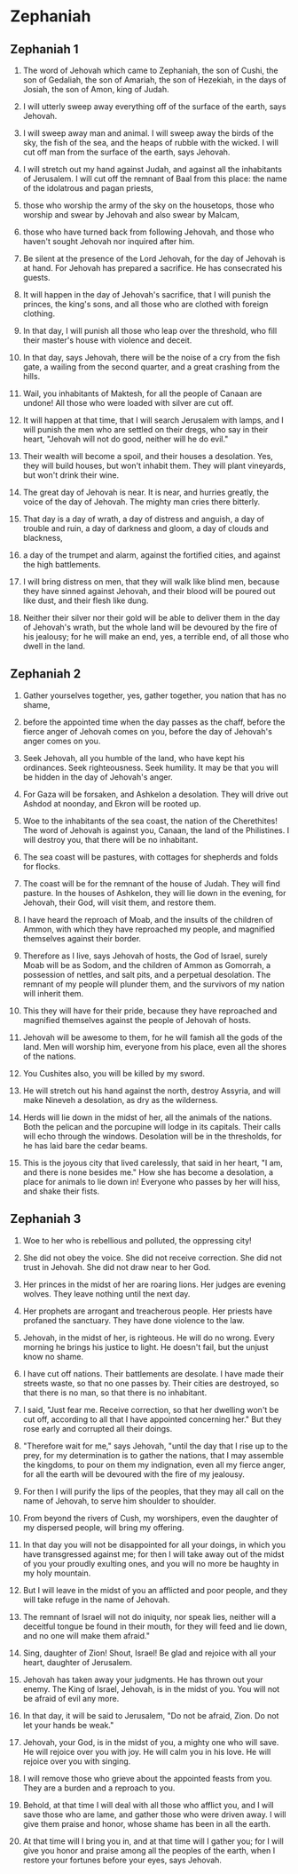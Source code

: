 # Zephaniah

## Zephaniah 1

1. The word of Jehovah which came to Zephaniah, the son of Cushi, the son of Gedaliah, the son of Amariah, the son of Hezekiah, in the days of Josiah, the son of Amon, king of Judah.

2. I will utterly sweep away everything off of the surface of the earth, says Jehovah.

3. I will sweep away man and animal. I will sweep away the birds of the sky, the fish of the sea, and the heaps of rubble with the wicked. I will cut off man from the surface of the earth, says Jehovah.

4. I will stretch out my hand against Judah, and against all the inhabitants of Jerusalem. I will cut off the remnant of Baal from this place: the name of the idolatrous and pagan priests,

5. those who worship the army of the sky on the housetops, those who worship and swear by Jehovah and also swear by Malcam,

6. those who have turned back from following Jehovah, and those who haven't sought Jehovah nor inquired after him.

7. Be silent at the presence of the Lord Jehovah, for the day of Jehovah is at hand. For Jehovah has prepared a sacrifice. He has consecrated his guests.

8. It will happen in the day of Jehovah's sacrifice, that I will punish the princes, the king's sons, and all those who are clothed with foreign clothing.

9. In that day, I will punish all those who leap over the threshold, who fill their master's house with violence and deceit.

10. In that day, says Jehovah, there will be the noise of a cry from the fish gate, a wailing from the second quarter, and a great crashing from the hills.

11. Wail, you inhabitants of Maktesh, for all the people of Canaan are undone! All those who were loaded with silver are cut off.

12. It will happen at that time, that I will search Jerusalem with lamps, and I will punish the men who are settled on their dregs, who say in their heart, "Jehovah will not do good, neither will he do evil."

13. Their wealth will become a spoil, and their houses a desolation. Yes, they will build houses, but won't inhabit them. They will plant vineyards, but won't drink their wine.

14. The great day of Jehovah is near. It is near, and hurries greatly, the voice of the day of Jehovah. The mighty man cries there bitterly.

15. That day is a day of wrath, a day of distress and anguish, a day of trouble and ruin, a day of darkness and gloom, a day of clouds and blackness,

16. a day of the trumpet and alarm, against the fortified cities, and against the high battlements.

17. I will bring distress on men, that they will walk like blind men, because they have sinned against Jehovah, and their blood will be poured out like dust, and their flesh like dung.

18. Neither their silver nor their gold will be able to deliver them in the day of Jehovah's wrath, but the whole land will be devoured by the fire of his jealousy; for he will make an end, yes, a terrible end, of all those who dwell in the land.  

## Zephaniah 2

1. Gather yourselves together, yes, gather together, you nation that has no shame,

2. before the appointed time when the day passes as the chaff, before the fierce anger of Jehovah comes on you, before the day of Jehovah's anger comes on you.

3. Seek Jehovah, all you humble of the land, who have kept his ordinances. Seek righteousness. Seek humility. It may be that you will be hidden in the day of Jehovah's anger.

4. For Gaza will be forsaken, and Ashkelon a desolation. They will drive out Ashdod at noonday, and Ekron will be rooted up.

5. Woe to the inhabitants of the sea coast, the nation of the Cherethites! The word of Jehovah is against you, Canaan, the land of the Philistines. I will destroy you, that there will be no inhabitant.

6. The sea coast will be pastures, with cottages for shepherds and folds for flocks.

7. The coast will be for the remnant of the house of Judah. They will find pasture. In the houses of Ashkelon, they will lie down in the evening, for Jehovah, their God, will visit them, and restore them.

8. I have heard the reproach of Moab, and the insults of the children of Ammon, with which they have reproached my people, and magnified themselves against their border.

9. Therefore as I live, says Jehovah of hosts, the God of Israel, surely Moab will be as Sodom, and the children of Ammon as Gomorrah, a possession of nettles, and salt pits, and a perpetual desolation. The remnant of my people will plunder them, and the survivors of my nation will inherit them.

10. This they will have for their pride, because they have reproached and magnified themselves against the people of Jehovah of hosts.

11. Jehovah will be awesome to them, for he will famish all the gods of the land. Men will worship him, everyone from his place, even all the shores of the nations.

12. You Cushites also, you will be killed by my sword.

13. He will stretch out his hand against the north, destroy Assyria, and will make Nineveh a desolation, as dry as the wilderness.

14. Herds will lie down in the midst of her, all the animals of the nations. Both the pelican and the porcupine will lodge in its capitals. Their calls will echo through the windows. Desolation will be in the thresholds, for he has laid bare the cedar beams.

15. This is the joyous city that lived carelessly, that said in her heart, "I am, and there is none besides me." How she has become a desolation, a place for animals to lie down in! Everyone who passes by her will hiss, and shake their fists.  

## Zephaniah 3

1. Woe to her who is rebellious and polluted, the oppressing city!

2. She did not obey the voice. She did not receive correction. She did not trust in Jehovah. She did not draw near to her God.

3. Her princes in the midst of her are roaring lions. Her judges are evening wolves. They leave nothing until the next day.

4. Her prophets are arrogant and treacherous people. Her priests have profaned the sanctuary. They have done violence to the law.

5. Jehovah, in the midst of her, is righteous. He will do no wrong. Every morning he brings his justice to light. He doesn't fail, but the unjust know no shame.

6. I have cut off nations. Their battlements are desolate. I have made their streets waste, so that no one passes by. Their cities are destroyed, so that there is no man, so that there is no inhabitant.

7. I said, "Just fear me. Receive correction, so that her dwelling won't be cut off, according to all that I have appointed concerning her." But they rose early and corrupted all their doings.

8. "Therefore wait for me," says Jehovah, "until the day that I rise up to the prey, for my determination is to gather the nations, that I may assemble the kingdoms, to pour on them my indignation, even all my fierce anger, for all the earth will be devoured with the fire of my jealousy.

9. For then I will purify the lips of the peoples, that they may all call on the name of Jehovah, to serve him shoulder to shoulder.

10. From beyond the rivers of Cush, my worshipers, even the daughter of my dispersed people, will bring my offering.

11. In that day you will not be disappointed for all your doings, in which you have transgressed against me; for then I will take away out of the midst of you your proudly exulting ones, and you will no more be haughty in my holy mountain.

12. But I will leave in the midst of you an afflicted and poor people, and they will take refuge in the name of Jehovah.

13. The remnant of Israel will not do iniquity, nor speak lies, neither will a deceitful tongue be found in their mouth, for they will feed and lie down, and no one will make them afraid." 

14. Sing, daughter of Zion! Shout, Israel! Be glad and rejoice with all your heart, daughter of Jerusalem.

15. Jehovah has taken away your judgments. He has thrown out your enemy. The King of Israel, Jehovah, is in the midst of you. You will not be afraid of evil any more.

16. In that day, it will be said to Jerusalem, "Do not be afraid, Zion. Do not let your hands be weak."

17. Jehovah, your God, is in the midst of you, a mighty one who will save. He will rejoice over you with joy. He will calm you in his love. He will rejoice over you with singing.

18. I will remove those who grieve about the appointed feasts from you. They are a burden and a reproach to you.

19. Behold, at that time I will deal with all those who afflict you, and I will save those who are lame, and gather those who were driven away. I will give them praise and honor, whose shame has been in all the earth.

20. At that time will I bring you in, and at that time will I gather you; for I will give you honor and praise among all the peoples of the earth, when I restore your fortunes before your eyes, says Jehovah.   